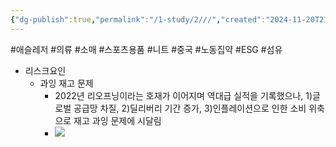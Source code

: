 ```yaml
---
{"dg-publish":true,"permalink":"/1-study/2///","created":"2024-11-20T21:02:29.100+09:00","updated":"2025-06-26T15:44:48.784+09:00"}
---
```


#애슬레저 #의류 #소매  #스포츠용품 #니트 #중국 
#노동집약 #ESG #섬유 



- 리스크요인
	- 과잉 재고 문제
		- 2022년 리오프닝이라는 호재가 이어지며 역대급 실적을 기록했으나, 1)글로벌 공급망 차질, 2)딜리버리 기간 증가, 3)인플레이션으로 인한 소비 위축으로 재고 과잉 문제에 시달림
		- ![](https://i.imgur.com/4AXi7GM.png)

